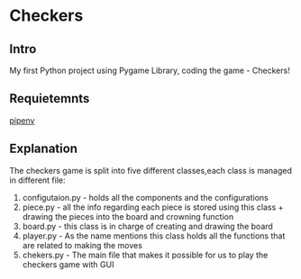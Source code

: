 
# Checkers
## Intro 
My first Python project using Pygame Library, coding the game - Checkers!

## Requietemnts 

<a href="https://pypi.org/project/pipenv/" target="_blank">pipenv</a>

## Explanation  

The checkers game is split into five different classes,each class is managed in different file:
  1. configutaion.py - holds all the components and the configurations
  2. piece.py - all the info regarding each piece is stored using this class + drawing the pieces into the board and crowning     function
  3. board.py - this class is in charge of creating and drawing the board
  4. player.py - As the name mentions this class holds all the functions that are related to making the moves
  5. chekers.py - The main file that makes it possible for us to play the checkers game with GUI
       
